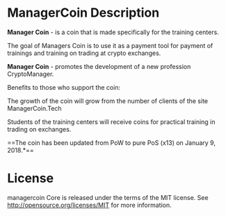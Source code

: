 ManagerCoin Description
===========================

**Manager Coin** - is a coin that is made specifically for the training centers.

The goal of Managers Coin is to use it as a payment tool for payment of trainings and training on trading at crypto exchanges.

**Manager Coin** - promotes the development of a new profession CryptoManager.

Benefits to those who support the coin:

The growth of the coin will grow from the number of clients of the site ManagerCoin.Tech

Students of the training centers will receive coins for practical training in trading on exchanges.

==The coin has been updated from PoW to pure PoS (x13) on January 9, 2018.*==





License
===========================
managercoin Core is released under the terms of the MIT license. See http://opensource.org/licenses/MIT for more information.
